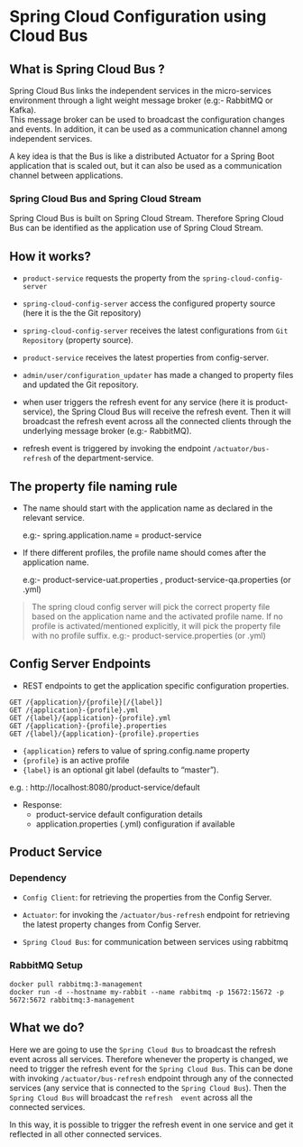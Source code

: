 # Spring Cloud Configuration using Cloud Bus

## What is Spring Cloud Bus ?
Spring Cloud Bus links the independent services in the micro-services 
environment through a light weight message broker (e.g:- RabbitMQ or Kafka).  
This message broker can be used to broadcast the configuration changes and events.
In addition, it can be used as a communication channel among independent services.

A key idea is that the Bus is like a distributed Actuator for a Spring Boot 
application that is scaled out, but it can also be used as a communication 
channel between applications.

### Spring Cloud Bus and Spring Cloud Stream

Spring Cloud Bus is built on Spring Cloud Stream. Therefore Spring Cloud 
Bus can be identified as the application use of Spring Cloud Stream.

## How it works?
- `product-service` requests the property from the `spring-cloud-config-server` 

- `spring-cloud-config-server` access the configured property source 
(here it is the the Git repository)

- `spring-cloud-config-server` receives the latest configurations 
from `Git Repository` (property source).

- `product-service` receives the latest properties from config-server.

- `admin/user/configuration_updater` has made a changed to property 
files and updated the Git repository.

- when user triggers the refresh event for any service 
(here it is product-service), the Spring Cloud Bus will receive the refresh event.
Then it will broadcast the refresh event across all the connected clients
through the underlying message broker (e.g:- RabbitMQ).

- refresh event is triggered by invoking the endpoint `/actuator/bus-refresh`
of the department-service.


## The property file naming rule
- The name should start with the application name as declared in the relevant service.

    e.g:-  spring.application.name = product-service

- If there different profiles, the profile name should comes after the application name.

    e.g:- product-service-uat.properties , product-service-qa.properties  (or .yml)

> The spring cloud config server will pick the correct property file based on the 
application name and the activated profile name. If no profile is 
activated/mentioned explicitly, it will pick the property file with no profile suffix.
    e.g:- product-service.properties (or .yml)

## Config Server Endpoints
- REST endpoints to get the application specific configuration properties.
```
GET /{application}/{profile}[/{label}]
GET /{application}-{profile}.yml
GET /{label}/{application}-{profile}.yml
GET /{application}-{profile}.properties
GET /{label}/{application}-{profile}.properties
```

- `{application}` refers to value of spring.config.name property
- `{profile}` is an active profile
- `{label}` is an optional git label (defaults to “master”).

e.g. : http://localhost:8080/product-service/default

- Response:
    - product-service default configuration details
    - application.properties (.yml) configuration if available

## Product Service

### Dependency
- `Config Client`: for retrieving the properties from the Config Server.

- `Actuator`: for invoking the `/actuator/bus-refresh` endpoint for retrieving the 
latest property changes from Config Server.

- `Spring Cloud Bus`: for communication between services using rabbitmq

### RabbitMQ Setup
```
docker pull rabbitmq:3-management
docker run -d --hostname my-rabbit --name rabbitmq -p 15672:15672 -p 5672:5672 rabbitmq:3-management
```

## What we do?
Here we are going to use the `Spring Cloud Bus` to broadcast the refresh event across all services.
Therefore whenever the property is changed, we need to trigger the refresh event
for the `Spring Cloud Bus`. This can be done with invoking  `/actuator/bus-refresh`
endpoint through any of the connected services (any service that is connected 
to the `Spring Cloud Bus`). Then the `Spring Cloud Bus` will broadcast the `refresh 
event` across all the connected services.

In this way, it is possible to trigger the refresh event in one service and get 
it reflected in all other connected services.